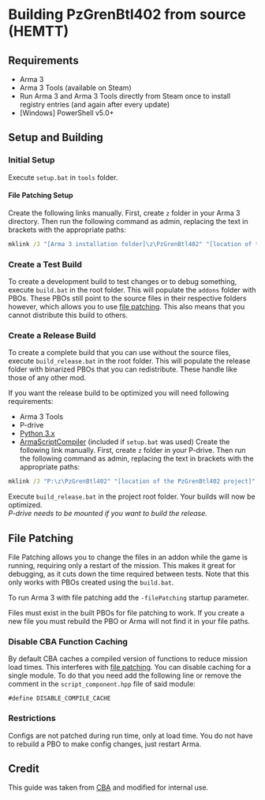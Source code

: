 # Building PzGrenBtl402 from source (HEMTT)

## Requirements

- Arma 3
- Arma 3 Tools (available on Steam)
- Run Arma 3 and Arma 3 Tools directly from Steam once to install registry entries (and again after every update)
- [Windows] PowerShell v5.0+

## Setup and Building

### Initial Setup

Execute `setup.bat` in `tools` folder.

#### File Patching Setup

Create the following links manually. First, create `z` folder in your Arma 3 directory. Then run the following command as admin, replacing the text in brackets with the appropriate paths:
```cmd
mklink /J "[Arma 3 installation folder]\z\PzGrenBtl402" "[location of the PzGrenBtl402 project]"
```

### Create a Test Build

To create a development build to test changes or to debug something, execute `build.bat` in the root folder. This will populate the `addons` folder with PBOs. These PBOs still point to the source files in their respective folders however, which allows you to use [file patching](#file-patching). This also means that you cannot distribute this build to others.

### Create a Release Build

To create a complete build that you can use without the source files, execute `build_release.bat` in the root folder. This will populate the release folder with binarized PBOs that you can redistribute. These handle like those of any other mod.

If you want the release build to be optimized you will need following requirements:
- Arma 3 Tools
- P-drive
- [Python 3.x](https://www.python.org/downloads/)
- [ArmaScriptCompiler](https://github.com/dedmen/ArmaScriptCompiler) (included if `setup.bat` was used)
Create the following link manually. First, create `z` folder in your P-drive. Then run the following command as admin, replacing the text in brackets with the appropriate paths:
```cmd
mklink /J "P:\z\PzGrenBtl402" "[location of the PzGrenBtl402 project]"
```
Execute `build_release.bat` in the project root folder. Your builds will now be optimized.  
*P-drive needs to be mounted if you want to build the release.*

## File Patching

File Patching allows you to change the files in an addon while the game is running, requiring only a restart of the mission. This makes it great for debugging, as it cuts down the time required between tests. Note that this only works with PBOs created using the `build.bat`.

To run Arma 3 with file patching add the `-filePatching` startup parameter.

Files must exist in the built PBOs for file patching to work. If you create a new file you must rebuild the PBO or Arma will not find it in your file paths.

### Disable CBA Function Caching

By default CBA caches a compiled version of functions to reduce mission load times. This interferes with [file patching](#file-patching). You can disable caching for a single module. To do that you need add the following line or remove the comment in the `script_component.hpp` file of said module:
```
#define DISABLE_COMPILE_CACHE
```

### Restrictions

Configs are not patched during run time, only at load time. You do not have to rebuild a PBO to make config changes, just restart Arma.

## Credit
This guide was taken from [CBA](https://github.com/CBATeam/CBA_A3/wiki/Building-CBA-from-source-(HEMTT)) and modified for internal use.
